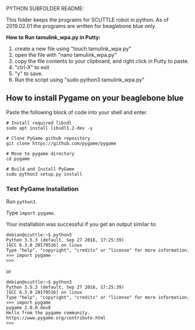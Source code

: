 PYTHON SUBFOLDER README:

This folder keeps the programs for SCUTTLE robot in python.
As of 2019.02.01 the programs are written for beaglebone blue only.

**How to Run tamulink_wpa.py in Putty:**
1) create a new file using "touch tamulink_wpa.py"
2) open the file with "nano tamulink_wpa.py"
3) copy the file contents to your clipboard, and right click in Putty to paste.
4) "ctrl-X" to exit
5) "y" to save.
6) Run the script using "sudo python3 tamulink_wpa.py"

## How to install Pygame on your beaglebone blue

Paste the following block of code into your shell and enter.

```
# Install required libsdl
sudo apt install libsdl1.2-dev -y

# Clone PyGame github repository
git clone https://github.com/pygame/pygame

# Move to pygame directory
cd pygame

# Build and Install PyGame
sudo python3 setup.py install
```
### Test PyGame Installation

Run ```python3```.

Type ```import pygame```.

Your installation was successful if you get an output similar to:
```
debian@scuttle:~$ python3
Python 3.5.3 (default, Sep 27 2018, 17:25:39)
[GCC 6.3.0 20170516] on linux
Type "help", "copyright", "credits" or "license" for more information.
>>> import pygame
>>>
```
or
```
debian@scuttle:~$ python3
Python 3.5.3 (default, Sep 27 2018, 17:25:39) 
[GCC 6.3.0 20170516] on linux
Type "help", "copyright", "credits" or "license" for more information.
>>> import pygame
pygame 2.0.0.dev0
Hello from the pygame community. https://www.pygame.org/contribute.html
>>> 
```
